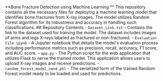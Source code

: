 **Bone Fracture Detection using Machine Learning **
This repository contains all the necessary files for deploying a machine learning model that identifies bone fractures from X-ray images. The model utilizes Random Forest algorithm for its robustness and accuracy in handling such classifications.  ## Repository Contents  - `Dataset_Link.txt` - Contains the link to the dataset used for training the model. The dataset includes images of arms and legs X-rays labeled as fractured or non-fractured. - `Evaluation File.ipynb` - A Jupyter notebook that details the model's evaluation process including performance metrics such as precision, recall, accuracy, F1 score, and AUC score. - `app.py` - The Python script for the web application that utilizes Flask to serve the trained model. This application allows users to upload X-ray images and receive predictions. - `random_forest_model_nand.pkl` - The serialized form of the trained Random Forest model ready to be loaded and used for predictions.
